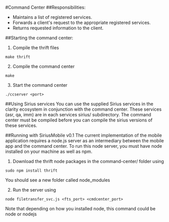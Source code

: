 #Command Center
##Responsibilities:
- Maintains a list of registered services.
- Forwards a client's request to the appropriate registered services.
- Returns requested information to the client.


##Starting the command center:
1) Compile the thrift files
```
make thrift
```
2) Compile the command center
```
make
```
3) Start the command center
```
./ccserver <port>
```

##Using Sirius services
You can use the supplied Sirius services in the clarity ecosystem in conjunction with the command center. These services (asr, qa, imm) are in each services sirius/ subdirectory. The command center must be compiled before you can compile the sirius versions of these services.


##Running with SiriusMobile v0.1
The current implementation of the mobile application requires a node.js server as an intermediary between the mobile app and the command center. To run this node server, you must have node installed on your machine as well as npm.
1) Download the thrift node packages in the command-center/ folder using
```
sudo npm install thrift
```
You should see a new folder called node_modules

2) Run the server using
```
node filetransfer_svc.js <fts_port> <cmdcenter_port>
```
Note that depending on how you installed node, this command could be node or nodejs
